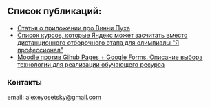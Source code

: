 ## Список публикаций:

- [Cтатья о приложении про Винни Пуха](articles/puh/PUH.md)
- [Cписок курсов, которые Яндекс может засчитать вместо дистанционного отборочного этапа для олимпиалы "Я профессионал"](articles/yandex/COURSES.md)
- [Moodle против Gihub Pages + Google Forms. Oписание выбора технологии для реализации обучающего ресурса](articles/course/MOODLEVSGIHUBPAGES.md)



### Контакты

email: alexeyosetsky@gmail.com
